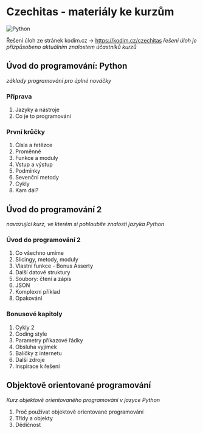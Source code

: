 # Czechitas - materiály ke kurzům

![Python](https://img.shields.io/badge/python-3670A0?style=for-the-badge&logo=python&logoColor=ffdd54)

Řešení úloh ze stránek kodim.cz -> https://kodim.cz/czechitas
*řešení úloh je přizpůsobeno aktuálním znalostem účastníků kurzů*

## Úvod do programování: Python
*základy programování pro úplné nováčky*

### Příprava
1. Jazyky a nástroje
2. Co je to programování 

### První krůčky
1. Čísla a řetězce
2. Proměnné
3. Funkce a moduly
4. Vstup a výstup
5. Podmínky
6. Sevenční metody
7. Cykly
8. Kam dál?

## Úvod do programování 2
*navazující kurz, ve kterém si pohloubíte znalosti jazyka Python*

### Úvod do programování 2
1. Co všechno umíme
2. Slicingy, metody, moduly
3. Vlastní funkce - Bonus Asserty
4. Další datové struktury
5. Soubory: čtení a zápis
6. JSON
7. Komplexní příklad
8. Opakování

### Bonusové kapitoly
1. Cykly 2
2. Coding style
3. Parametry příkazové řádky
4. Obsluha vyjímek
5. Balíčky z internetu
6. Další zdroje
7. Inspirace k řešení

## Objektově orientované programování
*Kurz objektově orientovaného programování v jazyce Python*

1. Proč používat objektově orientované programování
2. Třídy a objekty
3. Dědičnost
